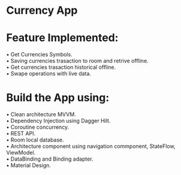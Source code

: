 # Currency App

# Feature Implemented:

• Get Currencies Symbols. <br />
• Saving currencies trasaction to room and retrive offline. <br />
• Get currencies trasaction historical offline. <br />
• Swape operations with live data. <br />

# Build the App using:

• Clean architecture MVVM. <br />
• Dependency Injection using Dagger Hilt. <br />
• Coroutine concurrency. <br />
• REST API. <br />
• Room local database. <br />
• Architecture component using navigation commponent, StateFlow, ViewModel. <br />
• DataBinding and Binding adapter. <br />
• Material Design. <br />
